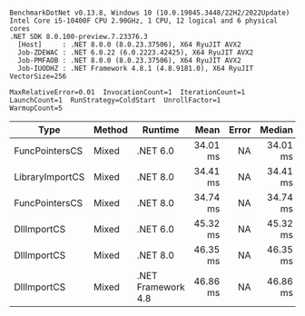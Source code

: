```

BenchmarkDotNet v0.13.8, Windows 10 (10.0.19045.3448/22H2/2022Update)
Intel Core i5-10400F CPU 2.90GHz, 1 CPU, 12 logical and 6 physical cores
.NET SDK 8.0.100-preview.7.23376.3
  [Host]     : .NET 8.0.0 (8.0.23.37506), X64 RyuJIT AVX2
  Job-ZDEWAC : .NET 6.0.22 (6.0.2223.42425), X64 RyuJIT AVX2
  Job-PMFAOB : .NET 8.0.0 (8.0.23.37506), X64 RyuJIT AVX2
  Job-IUODHZ : .NET Framework 4.8.1 (4.8.9181.0), X64 RyuJIT VectorSize=256

MaxRelativeError=0.01  InvocationCount=1  IterationCount=1  
LaunchCount=1  RunStrategy=ColdStart  UnrollFactor=1  
WarmupCount=5  

```
| Type            | Method | Runtime            | Mean     | Error | Median   | Min      | Max      | Allocated |
|---------------- |------- |------------------- |---------:|------:|---------:|---------:|---------:|----------:|
| FuncPointersCS  | Mixed  | .NET 6.0           | 34.01 ms |    NA | 34.01 ms | 34.01 ms | 34.01 ms |    1240 B |
| LibraryImportCS | Mixed  | .NET 8.0           | 34.41 ms |    NA | 34.41 ms | 34.41 ms | 34.41 ms |     952 B |
| FuncPointersCS  | Mixed  | .NET 8.0           | 34.74 ms |    NA | 34.74 ms | 34.74 ms | 34.74 ms |    1000 B |
| DllImportCS     | Mixed  | .NET 6.0           | 45.32 ms |    NA | 45.32 ms | 45.32 ms | 45.32 ms |    1192 B |
| DllImportCS     | Mixed  | .NET 8.0           | 46.35 ms |    NA | 46.35 ms | 46.35 ms | 46.35 ms |     952 B |
| DllImportCS     | Mixed  | .NET Framework 4.8 | 46.86 ms |    NA | 46.86 ms | 46.86 ms | 46.86 ms |         - |
